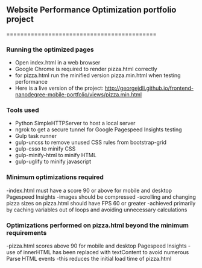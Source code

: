 ## Website Performance Optimization portfolio project
===========================================

### Running the optimized pages
- Open index.html in a web browser
- Google Chrome is required to render pizza.html correctly
- for pizza.html run the minified version pizza.min.html when testing performance
- Here is a live version of the project:
    http://georgejdli.github.io/frontend-nanodegree-mobile-portfolio/views/pizza.min.html

### Tools used
- Python SimpleHTTPServer to host a local server
- ngrok to get a secure tunnel for Google Pagespeed Insights testing
- Gulp task runner
- gulp-uncss to remove unused CSS rules from bootstrap-grid
- gulp-csso to minify CSS
- gulp-minify-html to minify HTML
- gulp-uglify to minify javascript

### Minimum optimizations required
-index.html must have a score 90 or above for mobile and desktop Pagespeed Insights
-images should be compressed
-scrolling and changing pizza sizes on pizza.html should have FPS 60 or greater
	-achieved primarily by caching variables out of loops and avoiding unnecessary calculations

### Optimizations performed on pizza.html beyond the minimum requirements
-pizza.html scores above 90 for mobile and desktop Pagespeed Insights
-use of innerHTML has been replaced with textContent to avoid numerous Parse HTML events
	-this reduces the initial load time of pizza.html

